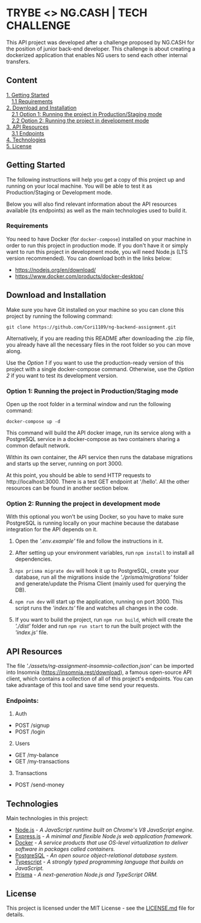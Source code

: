 # TRYBE <> NG.CASH | TECH CHALLENGE

This API project was developed after a challenge proposed by NG.CASH for the position of junior back-end developer. This challenge is about creating a dockerized application that enables NG users to send each other internal transfers.

## Content
[1. Getting Started](#getting-started)   
&emsp;[1.1 Requirements](#requirements)   
[2. Download and Installation](#download-and-installation)   
&emsp;[2.1 Option 1: Running the project in Production/Staging mode](#option-1-running-the-project-in-productionstaging-mode)    
&emsp;[2.2 Option 2: Running the project in development mode](#option-2-running-the-project-in-development-mode)   
[3. API Resources](#api-resources)   
&emsp;[3.1 Endpoints](#endpoints)   
[4. Technologies](#technologies)   
[5. License](#license)   

## Getting Started

The following instructions will help you get a copy of this project up and running on your local machine. You will be able to test it as Production/Staging or Development mode.

Below you will also find relevant information about the API resources available (its endpoints) as well as the main technologies used to build it.

### Requirements

You need to have Docker (for ```docker-compose```) installed on your machine in order to run this project in production mode. If you don't have it or simply want to run this project in development mode, you will need Node.js (LTS version recommended). You can download both in the links below:

- https://nodejs.org/en/download/
- https://www.docker.com/products/docker-desktop/

## Download and Installation

Make sure you have Git installed on your machine so you can clone this project by running the following command:
```
git clone https://github.com/Cori1109/ng-backend-assignment.git
```

Alternatively, if you are reading this README after downloading the .zip file, you already have all the necessary files in the root folder so you can move along.

Use the *Option 1* if you want to use the production-ready version of this project with a single docker-compose command. Otherwise, use the *Option 2* if you want to test its development version.  

### Option 1: Running the project in Production/Staging mode

Open up the root folder in a terminal window and run the following command:
```
docker-compose up -d
```
This command will build the API docker image, run its service along with a PostgreSQL service in a docker-compose as two containers sharing a common default network. 

Within its own container, the API service then runs the database migrations and starts up the server, running on port 3000. 

At this point, you should be able to send HTTP requests to http://localhost:3000. There is a test GET endpoint at '/hello'. All the other resources can be found in another section below.

### Option 2: Running the project in development mode

With this optional you won't be using Docker, so you have to make sure PostgreSQL is running locally on your machine because the database integration for the API depends on it.

1. Open the *'.env.example'* file and follow the instructions in it.

2. After setting up your environment variables, run ``` npm install ``` to install all dependencies.

3. ```npx prisma migrate dev``` will hook it up to PostgreSQL, create your database, run all the migrations inside the *'./prisma/migrations'* folder and generate/update the Prisma Client (mainly used for querying the DB).

4. ```npm run dev``` will start up the application, running on port 3000. This script runs the *'index.ts'* file and watches all changes in the code.

5. If you want to build the project, run ```npm run build```, which will create the *'./dist'* folder and run ```npm run start``` to run the built project with the *'index.js'* file.

## API Resources  
The file *'./assets/ng-assignment-insomnia-collection.json'* can be imported into Insomnia (https://insomnia.rest/download), a famous open-source API client, which contains a collection of all of this project's endpoints. You can take advantage of this tool and save time send your requests.  
### Endpoints:

1. Auth
- POST /signup
- POST /login

2. Users
- GET /my-balance
- GET /my-transactions

3. Transactions
- POST /send-money

## Technologies  
Main technologies in this project:
- [Node.js](https://nodejs.org/en/) - *A JavaScript runtime built on Chrome's V8 JavaScript engine.*
- [Express.js](https://expressjs.com/) - *A minimal and flexible Node.js web application framework.*
- [Docker](https://www.docker.com/) - *A service products that use OS-level virtualization to deliver software in packages called containers.*
- [PostgreSQL](https://www.postgresql.org/) - *An open source object-relational database system.*
- [Typescript](https://www.typescriptlang.org/) - *A strongly typed programming language that builds on JavaScript.*
- [Prisma](https://www.prisma.io/) - *A next-generation Node.js and TypeScript ORM.*

## License
This project is licensed under the MIT License - see the [LICENSE.md](LICENSE) file for details.
